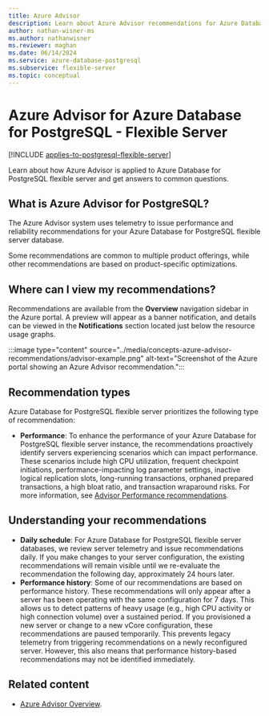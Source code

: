 ```yaml
---
title: Azure Advisor
description: Learn about Azure Advisor recommendations for Azure Database for PostgreSQL - Flexible Server.
author: nathan-wisner-ms
ms.author: nathanwisner
ms.reviewer: maghan
ms.date: 06/14/2024
ms.service: azure-database-postgresql
ms.subservice: flexible-server
ms.topic: conceptual
---
```


# Azure Advisor for Azure Database for PostgreSQL - Flexible Server

[!INCLUDE [applies-to-postgresql-flexible-server](~/reusable-content/ce-skilling/azure/includes/postgresql/includes/applies-to-postgresql-flexible-server.md)]

Learn about how Azure Advisor is applied to Azure Database for PostgreSQL flexible server and get answers to common questions.
## What is Azure Advisor for PostgreSQL?
The Azure Advisor system uses telemetry to issue performance and reliability recommendations for your Azure Database for PostgreSQL flexible server database. 

Some recommendations are common to multiple product offerings, while other recommendations are based on product-specific optimizations.
## Where can I view my recommendations?
Recommendations are available from the **Overview** navigation sidebar in the Azure portal. A preview will appear as a banner notification, and details can be viewed in the **Notifications** section located just below the resource usage graphs.

:::image type="content" source="../media/concepts-azure-advisor-recommendations/advisor-example.png" alt-text="Screenshot of the Azure portal showing an Azure Advisor recommendation.":::
## Recommendation types
Azure Database for PostgreSQL flexible server prioritizes the following type of recommendation:
* **Performance**: To enhance the performance of your Azure Database for PostgreSQL flexible server instance, the recommendations proactively identify servers experiencing scenarios which can impact performance. These scenarios include high CPU utilization, frequent checkpoint initiations, performance-impacting log parameter settings, inactive logical replication slots, long-running transactions, orphaned prepared transactions, a high bloat ratio, and transaction wraparound risks. For more information, see [Advisor Performance recommendations](/azure/advisor/advisor-performance-recommendations).

## Understanding your recommendations
* **Daily schedule**: For Azure Database for PostgreSQL flexible server databases, we review server telemetry and issue recommendations daily. If you make changes to your server configuration, the existing recommendations will remain visible until we re-evaluate the recommendation the following day, approximately 24 hours later.
* **Performance history**: Some of our recommendations are based on performance history. These recommendations will only appear after a server has been operating with the same configuration for 7 days. This allows us to detect patterns of heavy usage (e.g., high CPU activity or high connection volume) over a sustained period. If you provisioned a new server or change to a new vCore configuration, these recommendations are paused temporarily. This prevents legacy telemetry from triggering recommendations on a newly reconfigured server. However, this also means that performance history-based recommendations may not be identified immediately.

## Related content

- [Azure Advisor Overview](/azure/advisor/advisor-overview).
